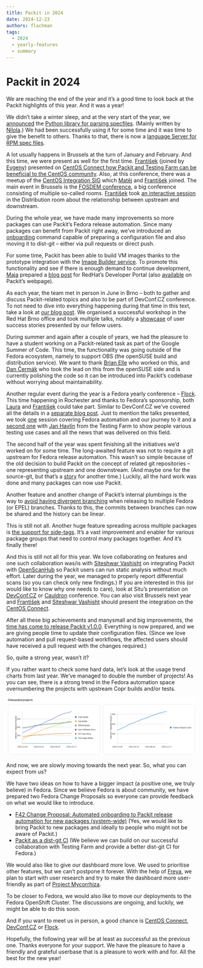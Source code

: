 ```yaml
---
title: Packit in 2024
date: 2024-12-23
authors: flachman
tags:
  - 2024
  - yearly-features
  - summary
---
```


# Packit in 2024

We are reaching the end of the year and it’s a good time to look back at the Packit highlights of this year. And it was a year!

We didn’t take a winter sleep, and at the very start of the year, we [announced](https://packit.dev/posts/specfile-introduction) the [Python library for parsing specfiles](https://github.com/packit/specfile). (Mainly written by [Nilola](https://github.com/nforro).) We had been successfully using it for some time and it was time to give the benefit to others. Thanks to that, there is now a [language Server for RPM spec files](https://github.com/dcermak/rpm-spec-language-server).

A lot usually happens in Brussels at the turn of January and February. And this time, we were present as well for the first time. [František](https://mastodonczech.cz/@lachmanfrantisek) (joined by [Evgeny](https://github.com/ukulekek)) presented on [CentOS Connect how Packit and Testing Farm can be beneficial to the CentOS community](https://www.youtube.com/watch?v=Eqb6IqG7Jek). Also, at this conference, there was a meetup of the [CentOS Integration SIG](https://sigs.centos.org/integration/) which [Matěj](https://fosstodon.org/@m4tt_314) and [František](https://mastodonczech.cz/@lachmanfrantisek) joined. The main event in Brussels is the [FOSDEM conference](https://fosdem.org/2024/), a big conference consisting of multiple so-called rooms. [František](https://mastodonczech.cz/@lachmanfrantisek) took [an interactive session](https://fosdem.org/2024/schedule/event/fosdem-2024-2881-upstream-and-downstream-best-friends-forever-/) in the Distribution room about the relationship between upstream and downstream.

During the whole year, we have made many improvements so more packages can use Packit’s Fedora release automation. Since many packages can benefit from Packit right away, we’ve introduced an [onboarding](https://packit.dev/docs/cli/dist-git/init) command capable of preparing a configuration file and also moving it to dist-git – either via pull requests or direct push.

For some time, Packit has been able to build VM images thanks to the prototype integration with the [Image Builder service](https://console.redhat.com/insights/image-builder). To promote this functionality and see if there is enough demand to continue development, [Maja](https://github.com/majamassarini) prepared a [blog post](https://developers.redhat.com/articles/2024/04/02/customize-aws-cloud-images-rhel-image-builder-and-packit#) for RedHat’s Developer Portal (also [available](https://packit.dev/posts/aws-and-image-builder) on Packit’s webpage).

As each year, the team met in person in June in Brno – both to gather and discuss Packit-related topics and also to be part of DevConf.CZ conference. To not need to dive into everything happening during that time in this text, take a look at [our blog post](https://packit.dev/posts/devconf-2024). We organised a successful workshop in the Red Hat Brno office and took multiple talks, notably a [showcase](https://www.youtube.com/watch?v=7n8pypmrQh4) of user success stories presented by our fellow users.

During summer and again after a couple of years, we had the pleasure to have a student working on a Packit-related task as part of the Google Summer of Code. This time, the functionality was going outside of the Fedora ecosystem, namely to support OBS (the openSUSE build and distribution service). We want to thank [Brian Elle](https://github.com/rxbryan) who worked on this, and [Dan Čermák](https://github.com/dcermak) who took the lead on this from the openSUSE side and is currently polishing the code so it can be introduced into Packit’s codebase without worrying about maintainability.

Another regular event during the year is a Fedora yearly conference – [Flock](https://fedoraproject.org/flock/2024/). This time happening in Rochester and thanks to Fedora’s sponsorship, both [Laura](https://fosstodon.org/@lbarcziova) and [František](https://mastodonczech.cz/@lachmanfrantisek) could take part. Similar to DevConf.CZ we’ve covered all the details in a [separate blog post](https://packit.dev/posts/flock_2024_diary). Just to mention the talks presented, we took [one](https://cfp.fedoraproject.org/flock-2024/talk/HCBLBX/) session covering Fedora automation and our journey to it and a [second one](https://cfp.fedoraproject.org/flock-2024/talk/SHQHK8/) with [Jan Havlín](https://matrix.to/#/@jhavlin:fedora.im?web-instance%5Belement.io%5D=chat.fedoraproject.org) from the Testing Farm to show people various testing use cases and all the news that was delivered on this field.

The second half of the year was spent finishing all the initiatives we’d worked on for some time. The long-awaited feature was not to require a git upstream for Fedora release automation. This wasn’t so simple because of the old decision to build Packit on the concept of related git repositories – one representing upstream and one downstream. (And maybe one for the source-git, but that’s a [story](https://packit.dev/source-git/status) for another time.) Luckily, all the hard work was done and many packages can now use Packit.

Another feature and another change of Packit’s internal plumbings is the way to [avoid having divergent branching](https://packit.dev/posts/non-git-upstreams-support) when releasing to multiple Fedora (or EPEL) branches. Thanks to this, the commits between branches can now be shared and the history can be linear.

This is still not all. Another huge feature spreading across multiple packages is [the support for side-tags](https://packit.dev/docs/fedora-releases-guide/releasing-multiple-packages). It’s a vast improvement and enabler for various package groups that need to control many packages together. And it’s finally there!

And this is still not all for this year. We love collaborating on features and one such collaboration was/is with [Siteshwar Vashisht](https://fosstodon.org/@siteshwar) on integrating Packit with [OpenScanHub](https://openscanhub.dev/) so Packit users can run static analysis without much effort. Later during the year, we managed to properly report differential scans (so you can check only new findings.) If you are interested in this (or would like to know why one needs to care), look at Situ’s presentation on [DevConf.CZ](https://www.youtube.com/watch?v=rcuIvAttWgY&pp=ygUdZGV2Y29uZiBzaXRlc2h3YXIgb3BlbnNjYW5odWI%3D) or [Cauldron](https://www.youtube.com/watch?v=lp7UECNg7qY) conference. You can also visit Brussels next year and [František](https://mastodonczech.cz/@lachmanfrantisek) and [Siteshwar Vashisht](https://fosstodon.org/@siteshwar) should present the integration on the [CentOS Connect](https://connect.centos.org/).

After all these big achievements and manysmall and big improvements, the [time has come to release Packit v1.0.0](https://packit.dev/posts/packit_1_0_0_action_required). Everything is now prepared, and we are giving people time to update their configuration files. (Since we love automation and pull request-based workflows, the affected users should have received a pull request with the changes required.)

So, quite a strong year, wasn’t it?

If you rather want to check some hard data, let’s look at the usage trend charts from last year. We’ve managed to double the number of projects! As you can see, there is a strong trend in the Fedora automation space overnumbering the projects with upstream Copr builds and/or tests.

![Trend chart of onboarded project in year 2024](./img/2024-onboarding-chart.png)

And now, we are slowly moving towards the next year. So, what you can expect from us?

We have two ideas on how to have a bigger impact (a positive one, we truly believe) in Fedora. Since we believe Fedora is about community, we have prepared two Fedora Change Proposals so everyone can provide feedback on what we would like to introduce.

- [F42 Change Proposal: Automated onboarding to Packit release automation for new packages (system-wide)](https://discussion.fedoraproject.org/t/f42-change-proposal-automated-onboarding-to-packit-release-automation-for-new-packages-system-wide/139530) (Yes, we would like to bring Packit to new packages and ideally to people who might not be aware of Packit.)
- [Packit as a dist-git CI](https://fedoraproject.org/wiki/Changes/PackitDistgitCI) (We believe we can build on our successful collaboration with Testing Farm and provide a better dist-git CI for Fedora.)

We would also like to give our dashboard more love. We used to prioritise other features, but we can’t postpone it forever. With the help of [Freya](https://snug.moe/@Venefilyn), we plan to start with user research and try to make the dashboard more user-friendly as part of [Project Mycorrhiza](https://packit.dev/posts/project-mycorrhiza).

To be closer to Fedora, we would also like to move our deployments to the Fedora OpenShift Cluster. The discussions are ongoing, and luckily, we might be able to do this soon.

And if you want to meet us in person, a good chance is [CentOS Connect](https://connect.centos.org/), [DevConf.CZ](http://DevConf.CZ) or [Flock](https://fedoraproject.org/flock/).

Hopefully, the following year will be at least as successful as the previous one. Thanks everyone for your support. We have the pleasure to have a friendly and grateful userbase that is a pleasure to work with and for. All the best for the new year!
